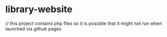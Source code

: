 # library-website

//  this project contains php files so it is possible that it might not run when launched via github pages
